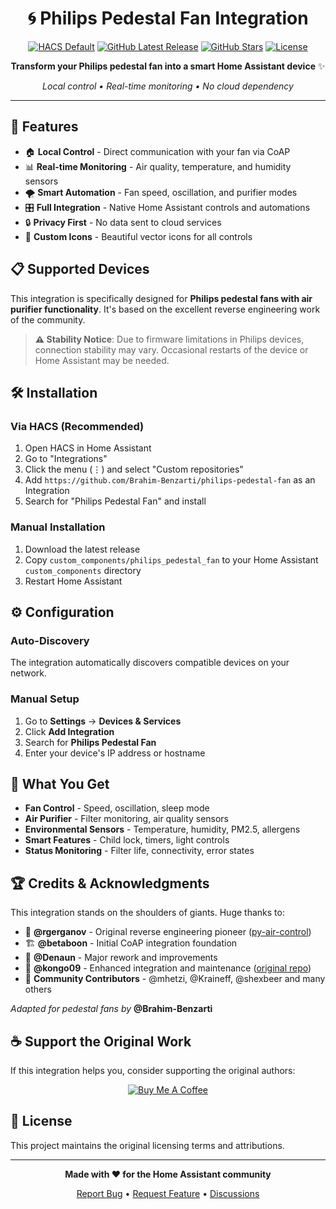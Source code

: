 <div align="center">

# 🌀 Philips Pedestal Fan Integration

[![HACS Default][hacs_shield]][hacs]
[![GitHub Latest Release][releases_shield]][latest_release]
[![GitHub Stars][stars_shield]][stars]
[![License][license_shield]][license]

**Transform your Philips pedestal fan into a smart Home Assistant device** ✨

*Local control • Real-time monitoring • No cloud dependency*

---

</div>

## 🚀 Features

- 🏠 **Local Control** - Direct communication with your fan via CoAP
- 📊 **Real-time Monitoring** - Air quality, temperature, and humidity sensors
- 🌪️ **Smart Automation** - Fan speed, oscillation, and purifier modes
- 🎛️ **Full Integration** - Native Home Assistant controls and automations
- 🔒 **Privacy First** - No data sent to cloud services
- 🎨 **Custom Icons** - Beautiful vector icons for all controls

## 📋 Supported Devices

This integration is specifically designed for **Philips pedestal fans with air purifier functionality**. It's based on the excellent reverse engineering work of the community.

> **⚠️ Stability Notice**: Due to firmware limitations in Philips devices, connection stability may vary. Occasional restarts of the device or Home Assistant may be needed.

## 🛠️ Installation

### Via HACS (Recommended)

1. Open HACS in Home Assistant
2. Go to "Integrations"
3. Click the menu (⋮) and select "Custom repositories"
4. Add `https://github.com/Brahim-Benzarti/philips-pedestal-fan` as an Integration
5. Search for "Philips Pedestal Fan" and install

### Manual Installation

1. Download the latest release
2. Copy `custom_components/philips_pedestal_fan` to your Home Assistant `custom_components` directory
3. Restart Home Assistant

## ⚙️ Configuration

### Auto-Discovery
The integration automatically discovers compatible devices on your network.

### Manual Setup
1. Go to **Settings** → **Devices & Services**
2. Click **Add Integration**
3. Search for **Philips Pedestal Fan**
4. Enter your device's IP address or hostname

## 🎯 What You Get

- **Fan Control** - Speed, oscillation, sleep mode
- **Air Purifier** - Filter monitoring, air quality sensors
- **Environmental Sensors** - Temperature, humidity, PM2.5, allergens
- **Smart Features** - Child lock, timers, light controls
- **Status Monitoring** - Filter life, connectivity, error states

## 🏆 Credits & Acknowledgments

This integration stands on the shoulders of giants. Huge thanks to:

- 🔬 **@rgerganov** - Original reverse engineering pioneer ([py-air-control](https://github.com/rgerganov/py-air-control))
- 🏗️ **@betaboon** - Initial CoAP integration foundation
- 🔧 **@Denaun** - Major rework and improvements
- 🚀 **@kongo09** - Enhanced integration and maintenance ([original repo](https://github.com/kongo09/philips-airpurifier-coap))
- 🤝 **Community Contributors** - @mhetzi, @Kraineff, @shexbeer and many others

*Adapted for pedestal fans by* **@Brahim-Benzarti**

## ☕ Support the Original Work

If this integration helps you, consider supporting the original authors:

<div align="center">

[![Buy Me A Coffee](https://cdn.buymeacoffee.com/buttons/v2/default-yellow.png)](https://buymeacoffee.com/brahimbenzarti)

</div>

## 📄 License

This project maintains the original licensing terms and attributions.

---

<div align="center">

**Made with ❤️ for the Home Assistant community**

[Report Bug](https://github.com/Brahim-Benzarti/philips-pedestal-fan/issues) • [Request Feature](https://github.com/Brahim-Benzarti/philips-pedestal-fan/issues) • [Discussions](https://github.com/Brahim-Benzarti/philips-pedestal-fan/discussions)

</div>

[hacs_shield]: https://img.shields.io/badge/HACS-Default-41BDF5.svg?style=for-the-badge
[hacs]: https://hacs.xyz/docs/default_repositories
[latest_release]: https://github.com/Brahim-Benzarti/philips-pedestal-fan/releases/latest
[releases_shield]: https://img.shields.io/github/release/Brahim-Benzarti/philips-pedestal-fan.svg?style=for-the-badge
[stars_shield]: https://img.shields.io/github/stars/Brahim-Benzarti/philips-pedestal-fan.svg?style=for-the-badge
[stars]: https://github.com/Brahim-Benzarti/philips-pedestal-fan/stargazers
[license_shield]: https://img.shields.io/github/license/Brahim-Benzarti/philips-pedestal-fan.svg?style=for-the-badge
[license]: https://github.com/Brahim-Benzarti/philips-pedestal-fan/blob/main/LICENSE

